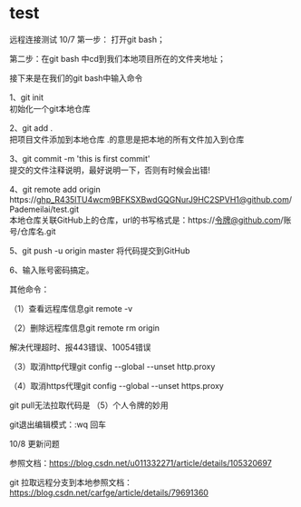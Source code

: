 # test
远程连接测试
10/7
第一步： 打开git bash；

第二步：在git bash 中cd到我们本地项目所在的文件夹地址；

接下来是在我们的git bash中输入命令

1、git init     
初始化一个git本地仓库

2、git add .     
把项目文件添加到本地仓库   .的意思是把本地的所有文件加入到仓库

3、git commit -m 'this is first commit'   
提交的文件注释说明，最好说明一下，否则有时候会出错!

4、git remote add origin https://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@github.com/Pademeilai/test.git   
本地仓库关联GitHub上的仓库，url的书写格式是：https://令牌@github.com/账号/仓库名.git

5、git push -u origin master 
将代码提交到GitHub

6、输入账号密码搞定。



其他命令：


（1）查看远程库信息git remote -v

（2）删除远程库信息git remote rm origin


解决代理超时、报443错误、10054错误


（3）取消http代理git config --global --unset http.proxy


（4）取消https代理git config --global --unset https.proxy


git pull无法拉取代码是
（5）个人令牌的妙用

git退出编辑模式：:wq 回车

10/8
更新问题

参照文档：https://blog.csdn.net/u011332271/article/details/105320697


git 拉取远程分支到本地参照文档：https://blog.csdn.net/carfge/article/details/79691360
